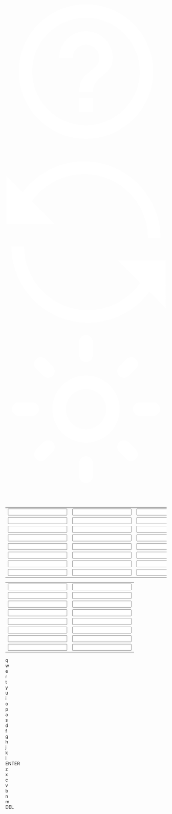 <!DOCTYPE html>
<html>
  <head>
    <meta http-equiv="Content-Type" content="text/html; charset=UTF-8">
    <meta name="viewport" content="width=device-width">
    <title>Curdle</title>
    <meta name="description" content="Wordle version harder and infinite">
    <meta name="next-head-count" content="5">
    <link rel="preload" href="./Curdle_files/2837f4929a8d89b8.css" as="style">
    <link rel="stylesheet" href="./Curdle_files/2837f4929a8d89b8.css" data-n-g="">
    <link rel="preload" href="./Curdle_files/d3a1ae67521e79cf.css" as="style">
    <link rel="stylesheet" href="./Curdle_files/d3a1ae67521e79cf.css" data-n-p="">
    <noscript data-n-css=""></noscript>
    <script src="./Curdle_files/webpack.js" defer=""></script>
    <script src="./Curdle_files/framework.js" defer=""></script>
    <script src="./Curdle_files/main.js" defer=""></script>
    <script src="./Curdle_files/_app.js" defer=""></script>
    <script src="./Curdle_files/index.js" defer=""></script>
    <script src="./Curdle_files/_buildManifest.js" defer=""></script>
    <script src="./Curdle_files/_ssgManifest.js" defer=""></script>
    <script src="./Curdle_files/_middlewareManifest.js" defer=""></script>
  </head>
  <body>
    <div id="__next" data-reactroot="">
      <div class="Home_container__bCOhY Home_dark_container__16hyI" tabindex="-1">
        <header class="Home_header__GCVRv Home_dark_header__t1giH">
          <div class="Home_headerlink__NRlUo Home_dark_headerlink__RAXtF">
            <svg xmlns="http://www.w3.org/2000/svg" viewBox="0 0 24 24" width="100%">
              <path fill="white" d="M11 18h2v-2h-2v2zm1-16C6.48 2 2 6.48 2 12s4.48 10 10 10 10-4.48 10-10S17.52 2 12 2zm0 18c-4.41 0-8-3.59-8-8s3.59-8 8-8 8 3.59 8 8-3.59 8-8 8zm0-14c-2.21 0-4 1.79-4 4h2c0-1.1.9-2 2-2s2 .9 2 2c0 2-3 1.75-3 5h2c0-2.25 3-2.5 3-5 0-2.21-1.79-4-4-4z"></path>
            </svg>
          </div>
          <h2 class="Home_headerlink__NRlUo Home_dark_headerlink__RAXtF">
            <svg xmlns="http://www.w3.org/2000/svg" viewBox="0 0 383.748 383.748" width="100%">
              <path fill="white" d="M62.772,95.042C90.904,54.899,137.496,30,187.343,30c83.743,0,151.874,68.13,151.874,151.874h30 C369.217,81.588,287.629,0,187.343,0c-35.038,0-69.061,9.989-98.391,28.888C70.368,40.862,54.245,56.032,41.221,73.593 L2.081,34.641v113.365h113.91L62.772,95.042z M381.667,235.742h-113.91l53.219,52.965c-28.132,40.142-74.724,65.042-124.571,65.042 c-83.744,0-151.874-68.13-151.874-151.874h-30c0,100.286,81.588,181.874,181.874,181.874c35.038,0,69.062-9.989,98.391-28.888 c18.584-11.975,34.707-27.145,47.731-44.706l39.139,38.952V235.742z"></path>
            </svg>
          </h2>
          <div class="Home_headerlink__NRlUo Home_dark_headerlink__RAXtF">
            <svg focusable="false" aria-hidden="true" viewBox="0 0 24 24" width="100%">
              <path fill="white" d="M12 9c1.65 0 3 1.35 3 3s-1.35 3-3 3-3-1.35-3-3 1.35-3 3-3m0-2c-2.76 0-5 2.24-5 5s2.24 5 5 5 5-2.24 5-5-2.24-5-5-5zM2 13h2c.55 0 1-.45 1-1s-.45-1-1-1H2c-.55 0-1 .45-1 1s.45 1 1 1zm18 0h2c.55 0 1-.45 1-1s-.45-1-1-1h-2c-.55 0-1 .45-1 1s.45 1 1 1zM11 2v2c0 .55.45 1 1 1s1-.45 1-1V2c0-.55-.45-1-1-1s-1 .45-1 1zm0 18v2c0 .55.45 1 1 1s1-.45 1-1v-2c0-.55-.45-1-1-1s-1 .45-1 1zM5.99 4.58c-.39-.39-1.03-.39-1.41 0-.39.39-.39 1.03 0 1.41l1.06 1.06c.39.39 1.03.39 1.41 0s.39-1.03 0-1.41L5.99 4.58zm12.37 12.37c-.39-.39-1.03-.39-1.41 0-.39.39-.39 1.03 0 1.41l1.06 1.06c.39.39 1.03.39 1.41 0 .39-.39.39-1.03 0-1.41l-1.06-1.06zm1.06-10.96c.39-.39.39-1.03 0-1.41-.39-.39-1.03-.39-1.41 0l-1.06 1.06c-.39.39-.39 1.03 0 1.41s1.03.39 1.41 0l1.06-1.06zM7.05 18.36c.39-.39.39-1.03 0-1.41-.39-.39-1.03-.39-1.41 0l-1.06 1.06c-.39.39-.39 1.03 0 1.41s1.03.39 1.41 0l1.06-1.06z"></path>
            </svg>
          </div>
        </header>
        <main class="Home_main__nLjiQ">
          <div class="Game_root___4KG8 Game_dark_root__v_BeM">
            <div class="Game_container__mjPld">
              <table class="Game_guessTable__QxQXK Game_dark_guessTable__u0_yy">
                <tbody>
                  <tr>
                    <td class="Game_cell__FHDgY">
                      <input type="text" readonly="" class="Game_cellInput__tVwRT Game_dark_cellInput__gLLcy" autocomplete="off" autocorrect="off" value="">
                    </td>
                    <td class="Game_cell__FHDgY">
                      <input type="text" readonly="" class="Game_cellInput__tVwRT Game_dark_cellInput__gLLcy" autocomplete="off" autocorrect="off" value="">
                    </td>
                    <td class="Game_cell__FHDgY">
                      <input type="text" readonly="" class="Game_cellInput__tVwRT Game_dark_cellInput__gLLcy" autocomplete="off" autocorrect="off" value="">
                    </td>
                    <td class="Game_cell__FHDgY">
                      <input type="text" readonly="" class="Game_cellInput__tVwRT Game_dark_cellInput__gLLcy" autocomplete="off" autocorrect="off" value="">
                    </td>
                    <td class="Game_cell__FHDgY">
                      <input type="text" readonly="" class="Game_cellInput__tVwRT Game_dark_cellInput__gLLcy" autocomplete="off" autocorrect="off" value="">
                    </td>
                  </tr>
                  <tr>
                    <td class="Game_cell__FHDgY">
                      <input type="text" readonly="" class="Game_cellInput__tVwRT Game_dark_cellInput__gLLcy" autocomplete="off" autocorrect="off" value="">
                    </td>
                    <td class="Game_cell__FHDgY">
                      <input type="text" readonly="" class="Game_cellInput__tVwRT Game_dark_cellInput__gLLcy" autocomplete="off" autocorrect="off" value="">
                    </td>
                    <td class="Game_cell__FHDgY">
                      <input type="text" readonly="" class="Game_cellInput__tVwRT Game_dark_cellInput__gLLcy" autocomplete="off" autocorrect="off" value="">
                    </td>
                    <td class="Game_cell__FHDgY">
                      <input type="text" readonly="" class="Game_cellInput__tVwRT Game_dark_cellInput__gLLcy" autocomplete="off" autocorrect="off" value="">
                    </td>
                    <td class="Game_cell__FHDgY">
                      <input type="text" readonly="" class="Game_cellInput__tVwRT Game_dark_cellInput__gLLcy" autocomplete="off" autocorrect="off" value="">
                    </td>
                  </tr>
                  <tr>
                    <td class="Game_cell__FHDgY">
                      <input type="text" readonly="" class="Game_cellInput__tVwRT Game_dark_cellInput__gLLcy" autocomplete="off" autocorrect="off" value="">
                    </td>
                    <td class="Game_cell__FHDgY">
                      <input type="text" readonly="" class="Game_cellInput__tVwRT Game_dark_cellInput__gLLcy" autocomplete="off" autocorrect="off" value="">
                    </td>
                    <td class="Game_cell__FHDgY">
                      <input type="text" readonly="" class="Game_cellInput__tVwRT Game_dark_cellInput__gLLcy" autocomplete="off" autocorrect="off" value="">
                    </td>
                    <td class="Game_cell__FHDgY">
                      <input type="text" readonly="" class="Game_cellInput__tVwRT Game_dark_cellInput__gLLcy" autocomplete="off" autocorrect="off" value="">
                    </td>
                    <td class="Game_cell__FHDgY">
                      <input type="text" readonly="" class="Game_cellInput__tVwRT Game_dark_cellInput__gLLcy" autocomplete="off" autocorrect="off" value="">
                    </td>
                  </tr>
                  <tr>
                    <td class="Game_cell__FHDgY">
                      <input type="text" readonly="" class="Game_cellInput__tVwRT Game_dark_cellInput__gLLcy" autocomplete="off" autocorrect="off" value="">
                    </td>
                    <td class="Game_cell__FHDgY">
                      <input type="text" readonly="" class="Game_cellInput__tVwRT Game_dark_cellInput__gLLcy" autocomplete="off" autocorrect="off" value="">
                    </td>
                    <td class="Game_cell__FHDgY">
                      <input type="text" readonly="" class="Game_cellInput__tVwRT Game_dark_cellInput__gLLcy" autocomplete="off" autocorrect="off" value="">
                    </td>
                    <td class="Game_cell__FHDgY">
                      <input type="text" readonly="" class="Game_cellInput__tVwRT Game_dark_cellInput__gLLcy" autocomplete="off" autocorrect="off" value="">
                    </td>
                    <td class="Game_cell__FHDgY">
                      <input type="text" readonly="" class="Game_cellInput__tVwRT Game_dark_cellInput__gLLcy" autocomplete="off" autocorrect="off" value="">
                    </td>
                  </tr>
                  <tr>
                    <td class="Game_cell__FHDgY">
                      <input type="text" readonly="" class="Game_cellInput__tVwRT Game_dark_cellInput__gLLcy" autocomplete="off" autocorrect="off" value="">
                    </td>
                    <td class="Game_cell__FHDgY">
                      <input type="text" readonly="" class="Game_cellInput__tVwRT Game_dark_cellInput__gLLcy" autocomplete="off" autocorrect="off" value="">
                    </td>
                    <td class="Game_cell__FHDgY">
                      <input type="text" readonly="" class="Game_cellInput__tVwRT Game_dark_cellInput__gLLcy" autocomplete="off" autocorrect="off" value="">
                    </td>
                    <td class="Game_cell__FHDgY">
                      <input type="text" readonly="" class="Game_cellInput__tVwRT Game_dark_cellInput__gLLcy" autocomplete="off" autocorrect="off" value="">
                    </td>
                    <td class="Game_cell__FHDgY">
                      <input type="text" readonly="" class="Game_cellInput__tVwRT Game_dark_cellInput__gLLcy" autocomplete="off" autocorrect="off" value="">
                    </td>
                  </tr>
                  <tr>
                    <td class="Game_cell__FHDgY">
                      <input type="text" readonly="" class="Game_cellInput__tVwRT Game_dark_cellInput__gLLcy" autocomplete="off" autocorrect="off" value="">
                    </td>
                    <td class="Game_cell__FHDgY">
                      <input type="text" readonly="" class="Game_cellInput__tVwRT Game_dark_cellInput__gLLcy" autocomplete="off" autocorrect="off" value="">
                    </td>
                    <td class="Game_cell__FHDgY">
                      <input type="text" readonly="" class="Game_cellInput__tVwRT Game_dark_cellInput__gLLcy" autocomplete="off" autocorrect="off" value="">
                    </td>
                    <td class="Game_cell__FHDgY">
                      <input type="text" readonly="" class="Game_cellInput__tVwRT Game_dark_cellInput__gLLcy" autocomplete="off" autocorrect="off" value="">
                    </td>
                    <td class="Game_cell__FHDgY">
                      <input type="text" readonly="" class="Game_cellInput__tVwRT Game_dark_cellInput__gLLcy" autocomplete="off" autocorrect="off" value="">
                    </td>
                  </tr>
                  <tr>
                    <td class="Game_cell__FHDgY">
                      <input type="text" readonly="" class="Game_cellInput__tVwRT Game_dark_cellInput__gLLcy" autocomplete="off" autocorrect="off" value="">
                    </td>
                    <td class="Game_cell__FHDgY">
                      <input type="text" readonly="" class="Game_cellInput__tVwRT Game_dark_cellInput__gLLcy" autocomplete="off" autocorrect="off" value="">
                    </td>
                    <td class="Game_cell__FHDgY">
                      <input type="text" readonly="" class="Game_cellInput__tVwRT Game_dark_cellInput__gLLcy" autocomplete="off" autocorrect="off" value="">
                    </td>
                    <td class="Game_cell__FHDgY">
                      <input type="text" readonly="" class="Game_cellInput__tVwRT Game_dark_cellInput__gLLcy" autocomplete="off" autocorrect="off" value="">
                    </td>
                    <td class="Game_cell__FHDgY">
                      <input type="text" readonly="" class="Game_cellInput__tVwRT Game_dark_cellInput__gLLcy" autocomplete="off" autocorrect="off" value="">
                    </td>
                  </tr>
                  <tr>
                    <td class="Game_cell__FHDgY">
                      <input type="text" readonly="" class="Game_cellInput__tVwRT Game_dark_cellInput__gLLcy" autocomplete="off" autocorrect="off" value="">
                    </td>
                    <td class="Game_cell__FHDgY">
                      <input type="text" readonly="" class="Game_cellInput__tVwRT Game_dark_cellInput__gLLcy" autocomplete="off" autocorrect="off" value="">
                    </td>
                    <td class="Game_cell__FHDgY">
                      <input type="text" readonly="" class="Game_cellInput__tVwRT Game_dark_cellInput__gLLcy" autocomplete="off" autocorrect="off" value="">
                    </td>
                    <td class="Game_cell__FHDgY">
                      <input type="text" readonly="" class="Game_cellInput__tVwRT Game_dark_cellInput__gLLcy" autocomplete="off" autocorrect="off" value="">
                    </td>
                    <td class="Game_cell__FHDgY">
                      <input type="text" readonly="" class="Game_cellInput__tVwRT Game_dark_cellInput__gLLcy" autocomplete="off" autocorrect="off" value="">
                    </td>
                  </tr>
                </tbody>
              </table>
              <table class="Game_scoreTable__T61LV Game_dark_scoreTable__xz9Wr">
                <tbody>
                  <tr>
                    <td class="Game_cell__FHDgY">
                      <input type="text" readonly="" class="Game_cellInput__tVwRT Game_dark_cellInput__gLLcy" autocomplete="off" autocorrect="off" value="">
                    </td>
                    <td class="Game_cell__FHDgY">
                      <input type="text" readonly="" class="Game_cellInput__tVwRT Game_dark_cellInput__gLLcy" autocomplete="off" autocorrect="off" value="">
                    </td>
                  </tr>
                  <tr>
                    <td class="Game_cell__FHDgY">
                      <input type="text" readonly="" class="Game_cellInput__tVwRT Game_dark_cellInput__gLLcy" autocomplete="off" autocorrect="off" value="">
                    </td>
                    <td class="Game_cell__FHDgY">
                      <input type="text" readonly="" class="Game_cellInput__tVwRT Game_dark_cellInput__gLLcy" autocomplete="off" autocorrect="off" value="">
                    </td>
                  </tr>
                  <tr>
                    <td class="Game_cell__FHDgY">
                      <input type="text" readonly="" class="Game_cellInput__tVwRT Game_dark_cellInput__gLLcy" autocomplete="off" autocorrect="off" value="">
                    </td>
                    <td class="Game_cell__FHDgY">
                      <input type="text" readonly="" class="Game_cellInput__tVwRT Game_dark_cellInput__gLLcy" autocomplete="off" autocorrect="off" value="">
                    </td>
                  </tr>
                  <tr>
                    <td class="Game_cell__FHDgY">
                      <input type="text" readonly="" class="Game_cellInput__tVwRT Game_dark_cellInput__gLLcy" autocomplete="off" autocorrect="off" value="">
                    </td>
                    <td class="Game_cell__FHDgY">
                      <input type="text" readonly="" class="Game_cellInput__tVwRT Game_dark_cellInput__gLLcy" autocomplete="off" autocorrect="off" value="">
                    </td>
                  </tr>
                  <tr>
                    <td class="Game_cell__FHDgY">
                      <input type="text" readonly="" class="Game_cellInput__tVwRT Game_dark_cellInput__gLLcy" autocomplete="off" autocorrect="off" value="">
                    </td>
                    <td class="Game_cell__FHDgY">
                      <input type="text" readonly="" class="Game_cellInput__tVwRT Game_dark_cellInput__gLLcy" autocomplete="off" autocorrect="off" value="">
                    </td>
                  </tr>
                  <tr>
                    <td class="Game_cell__FHDgY">
                      <input type="text" readonly="" class="Game_cellInput__tVwRT Game_dark_cellInput__gLLcy" autocomplete="off" autocorrect="off" value="">
                    </td>
                    <td class="Game_cell__FHDgY">
                      <input type="text" readonly="" class="Game_cellInput__tVwRT Game_dark_cellInput__gLLcy" autocomplete="off" autocorrect="off" value="">
                    </td>
                  </tr>
                  <tr>
                    <td class="Game_cell__FHDgY">
                      <input type="text" readonly="" class="Game_cellInput__tVwRT Game_dark_cellInput__gLLcy" autocomplete="off" autocorrect="off" value="">
                    </td>
                    <td class="Game_cell__FHDgY">
                      <input type="text" readonly="" class="Game_cellInput__tVwRT Game_dark_cellInput__gLLcy" autocomplete="off" autocorrect="off" value="">
                    </td>
                  </tr>
                  <tr>
                    <td class="Game_cell__FHDgY">
                      <input type="text" readonly="" class="Game_cellInput__tVwRT Game_dark_cellInput__gLLcy" autocomplete="off" autocorrect="off" value="">
                    </td>
                    <td class="Game_cell__FHDgY">
                      <input type="text" readonly="" class="Game_cellInput__tVwRT Game_dark_cellInput__gLLcy" autocomplete="off" autocorrect="off" value="">
                    </td>
                  </tr>
                </tbody>
              </table>
            </div>
          </div>
          <div class="Keyboard_keyboard__WVvsp">
            <div class="Keyboard_keyboardRow__fh2lR">
              <div class="Keyboard_key__WEL8z Keyboard_dark_key__GFoNC">q</div>
              <div class="Keyboard_key__WEL8z Keyboard_dark_key__GFoNC">w</div>
              <div class="Keyboard_key__WEL8z Keyboard_dark_key__GFoNC">e</div>
              <div class="Keyboard_key__WEL8z Keyboard_dark_key__GFoNC">r</div>
              <div class="Keyboard_key__WEL8z Keyboard_dark_key__GFoNC">t</div>
              <div class="Keyboard_key__WEL8z Keyboard_dark_key__GFoNC">y</div>
              <div class="Keyboard_key__WEL8z Keyboard_dark_key__GFoNC">u</div>
              <div class="Keyboard_key__WEL8z Keyboard_dark_key__GFoNC">i</div>
              <div class="Keyboard_key__WEL8z Keyboard_dark_key__GFoNC">o</div>
              <div class="Keyboard_key__WEL8z Keyboard_dark_key__GFoNC">p</div>
            </div>
            <div class="Keyboard_keyboardRow__fh2lR">
              <div class="Keyboard_key__WEL8z Keyboard_dark_key__GFoNC">a</div>
              <div class="Keyboard_key__WEL8z Keyboard_dark_key__GFoNC">s</div>
              <div class="Keyboard_key__WEL8z Keyboard_dark_key__GFoNC">d</div>
              <div class="Keyboard_key__WEL8z Keyboard_dark_key__GFoNC">f</div>
              <div class="Keyboard_key__WEL8z Keyboard_dark_key__GFoNC">g</div>
              <div class="Keyboard_key__WEL8z Keyboard_dark_key__GFoNC">h</div>
              <div class="Keyboard_key__WEL8z Keyboard_dark_key__GFoNC">j</div>
              <div class="Keyboard_key__WEL8z Keyboard_dark_key__GFoNC">k</div>
              <div class="Keyboard_key__WEL8z Keyboard_dark_key__GFoNC">l</div>
            </div>
            <div class="Keyboard_keyboardRow__fh2lR">
              <div class="Keyboard_key__WEL8z Keyboard_dark_key__GFoNC Keyboard_enterKey__4401i">ENTER</div>
              <div class="Keyboard_key__WEL8z Keyboard_dark_key__GFoNC">z</div>
              <div class="Keyboard_key__WEL8z Keyboard_dark_key__GFoNC">x</div>
              <div class="Keyboard_key__WEL8z Keyboard_dark_key__GFoNC">c</div>
              <div class="Keyboard_key__WEL8z Keyboard_dark_key__GFoNC">v</div>
              <div class="Keyboard_key__WEL8z Keyboard_dark_key__GFoNC">b</div>
              <div class="Keyboard_key__WEL8z Keyboard_dark_key__GFoNC">n</div>
              <div class="Keyboard_key__WEL8z Keyboard_dark_key__GFoNC">m</div>
              <div class="Keyboard_key__WEL8z Keyboard_dark_key__GFoNC Keyboard_delKey__EUFij">DEL</div>
            </div>
          </div>
        </main>
      </div>
    </div>
    <script id="__NEXT_DATA__" type="application/json">
      {
        "props": {
          "pageProps": {}
        },
        "page": "/",
        "query": {},
        "buildId": "I0-4xRozOWpnHHPD9K1hv",
        "nextExport": true,
        "autoExport": true,
        "isFallback": false,
        "scriptLoader": []
      }
    </script>
    <next-route-announcer>
      <p aria-live="assertive" id="__next-route-announcer__" role="alert" style="border: 0px; clip: rect(0px, 0px, 0px, 0px); height: 1px; margin: -1px; overflow: hidden; padding: 0px; position: absolute; width: 1px; white-space: nowrap; overflow-wrap: normal;"></p>
    </next-route-announcer>
  </body>
</html>

